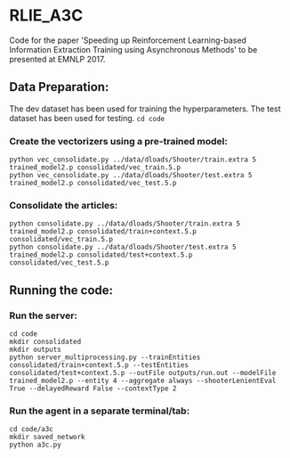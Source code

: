 # RLIE_A3C
Code for the paper 'Speeding up Reinforcement Learning-based Information Extraction Training using Asynchronous Methods' to be presented at EMNLP 2017.

## Data Preparation:

The dev dataset has been used for training the hyperparameters. The test dataset has been used for testing.
`cd code`

### Create the vectorizers using a pre-trained model:
`python vec_consolidate.py ../data/dloads/Shooter/train.extra 5 trained_model2.p consolidated/vec_train.5.p`<br>
`python vec_consolidate.py ../data/dloads/Shooter/test.extra 5 trained_model2.p consolidated/vec_test.5.p`

### Consolidate the articles:
`python consolidate.py ../data/dloads/Shooter/train.extra 5 trained_model2.p consolidated/train+context.5.p consolidated/vec_train.5.p`<br>
`python consolidate.py ../data/dloads/Shooter/test.extra 5 trained_model2.p consolidated/test+context.5.p consolidated/vec_test.5.p`


## Running the code:

### Run the server:
`cd code`<br>
`mkdir consolidated`<br>
`mkdir outputs`<br>
`python server_multiprocessing.py --trainEntities consolidated/train+context.5.p --testEntities consolidated/test+context.5.p --outFile outputs/run.out --modelFile trained_model2.p --entity 4 --aggregate always --shooterLenientEval True --delayedReward False --contextType 2`

### Run the agent in a separate terminal/tab:
`cd code/a3c`<br>
`mkdir saved_network`<br>
`python a3c.py`

